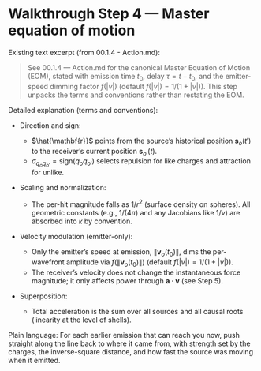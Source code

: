 # Walkthrough Step 4 — Master equation of motion

Existing text excerpt (from 00.1.4 - Action.md):
> See 00.1.4 — Action.md for the canonical Master Equation of Motion (EOM), stated with emission time $t_0$, delay $\tau=t-t_0$, and the emitter-speed dimming factor $f(\lvert v\rvert)$ (default $f(\lvert v\rvert)=1/(1+\lvert v\rvert)$). This step unpacks the terms and conventions rather than restating the EOM.

Detailed explanation (terms and conventions):

- Direction and sign:
  - $\hat{\mathbf{r}}$ points from the source’s historical position $\mathbf{s}_o(t')$ to the receiver’s current position $\mathbf{s}_{o'}(t)$.
  - $\sigma_{q_o q_{o'}}=\mathrm{sign}(q_o q_{o'})$ selects repulsion for like charges and attraction for unlike.

- Scaling and normalization:
  - The per-hit magnitude falls as $1/r^2$ (surface density on spheres). All geometric constants (e.g., $1/(4\pi)$ and any Jacobians like $1/v$) are absorbed into $\kappa$ by convention.

- Velocity modulation (emitter-only):
  - Only the emitter’s speed at emission, $\|\mathbf{v}_o(t_0)\|$, dims the per-wavefront amplitude via $f(\|\mathbf{v}_o(t_0)\|)$ (default $f(|v|)=1/(1+|v|)$).
  - The receiver’s velocity does not change the instantaneous force magnitude; it only affects power through $\mathbf{a}\cdot\mathbf{v}$ (see Step 5).

- Superposition:
  - Total acceleration is the sum over all sources and all causal roots (linearity at the level of shells).

Plain language: For each earlier emission that can reach you now, push straight along the line back to where it came from, with strength set by the charges, the inverse-square distance, and how fast the source was moving when it emitted.
